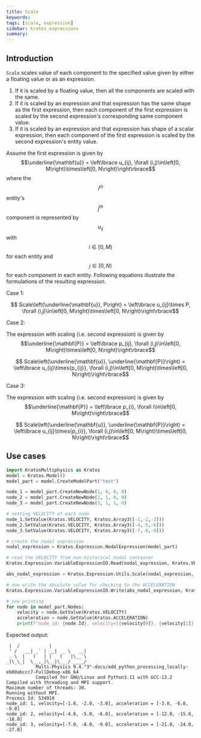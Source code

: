 ```yaml
---
title: Scale
keywords: 
tags: [scale, expression]
sidebar: kratos_expressions
summary: 
---
```


## Introduction

`Scale` scales value of each component to the specified value given by either a floating value or as an expression.
1. If it is scaled by a floating value, then all the components are scaled with the same.
2. If it is scaled by an expression and that expression has the same shape as the first expression, then each component of the first expression is scaled by the second expression's corresponding same component value.
3. If it is scaled by an expression and that expression has shape of a scalar expression, then each component of the first expression is scaled by the second expression's entity value.

Assume the first expression is given by $$\underline{\mathbf{u}} = \left\lbrace u_{ij},  \forall (i,j)\in\left[0, M\right)\times\left[0, N\right)\right\rbrace$$ where the $$i^{th}$$ entity's $$j^{th}$$ component is represented by $$u_{ij}$$ with $$i\in \left[0, M\right)$$ for each entity and $$j\in \left[0, N\right)$$ for each component in each entity. Following equations illustrate the formulations of the resulting expression.

Case 1:
<p align="center">$$ Scale\left(\underline{\mathbf{u}}, P\right) = \left\lbrace u_{ij}\times P,  \forall (i,j)\in\left[0, M\right)\times\left[0, N\right)\right\rbrace$$</p>

Case 2:

The expression with scaling (i.e. second expression) is given by $$\underline{\mathbf{P}} = \left\lbrace p_{ij},  \forall (i,j)\in\left[0, M\right)\times\left[0, N\right)\right\rbrace$$
<p align="center">$$ Scale\left(\underline{\mathbf{u}}, \underline{\mathbf{P}}\right) = \left\lbrace u_{ij}\times{p_{ij}},  \forall (i,j)\in\left[0, M\right)\times\left[0, N\right)\right\rbrace$$</p>

Case 3:

The expression with scaling (i.e. second expression) is given by $$\underline{\mathbf{P}} = \left\lbrace p_{i},  \forall i\in\left[0, M\right)\right\rbrace$$
<p align="center">$$ Scale\left(\underline{\mathbf{u}}, \underline{\mathbf{P}}\right) = \left\lbrace u_{ij}\times{p_{i}},  \forall (i,j)\in\left[0, M\right)\times\left[0, N\right)\right\rbrace$$</p>

## Use cases
```python
import KratosMultiphysics as Kratos
model = Kratos.Model()
model_part = model.CreateModelPart("test")

node_1 = model_part.CreateNewNode(1, 0, 0, 0)
node_2 = model_part.CreateNewNode(2, 1, 0, 0)
node_3 = model_part.CreateNewNode(3, 1, 1, 0)

# setting VELOCITY of each node
node_1.SetValue(Kratos.VELOCITY, Kratos.Array3([-1,-2,-3]))
node_2.SetValue(Kratos.VELOCITY, Kratos.Array3([-4,-5,-6]))
node_3.SetValue(Kratos.VELOCITY, Kratos.Array3([-7,-8,-9]))

# create the nodal expression
nodal_expression = Kratos.Expression.NodalExpression(model_part)

# read the VELOCITY from non-historical nodal container
Kratos.Expression.VariableExpressionIO.Read(nodal_expression, Kratos.VELOCITY, False)

abs_nodal_expression = Kratos.Expression.Utils.Scale(nodal_expression, 3)

# now write the absolute value for checking to the ACCELERATION
Kratos.Expression.VariableExpressionIO.Write(abs_nodal_expression, Kratos.ACCELERATION, False)

# now printing
for node in model_part.Nodes:
    velocity = node.GetValue(Kratos.VELOCITY)
    acceleration = node.GetValue(Kratos.ACCELERATION)
    print(f"node_id: {node.Id}, velocity=[{velocity[0]}, {velocity[1]}, {velocity[2]}], acceleration = [{acceleration[0]}, {acceleration[1]}, {acceleration[2]}]")
```

Expected output:
```console
 |  /           |
 ' /   __| _` | __|  _ \   __|
 . \  |   (   | |   (   |\__ \
_|\_\_|  \__,_|\__|\___/ ____/
           Multi-Physics 9.4."3"-docs/add_python_processing_locally-eb00abccc7-FullDebug-x86_64
           Compiled for GNU/Linux and Python3.11 with GCC-13.2
Compiled with threading and MPI support.
Maximum number of threads: 30.
Running without MPI.
Process Id: 534910
node_id: 1, velocity=[-1.0, -2.0, -3.0], acceleration = [-3.0, -6.0, -9.0]
node_id: 2, velocity=[-4.0, -5.0, -6.0], acceleration = [-12.0, -15.0, -18.0]
node_id: 3, velocity=[-7.0, -8.0, -9.0], acceleration = [-21.0, -24.0, -27.0]
```
